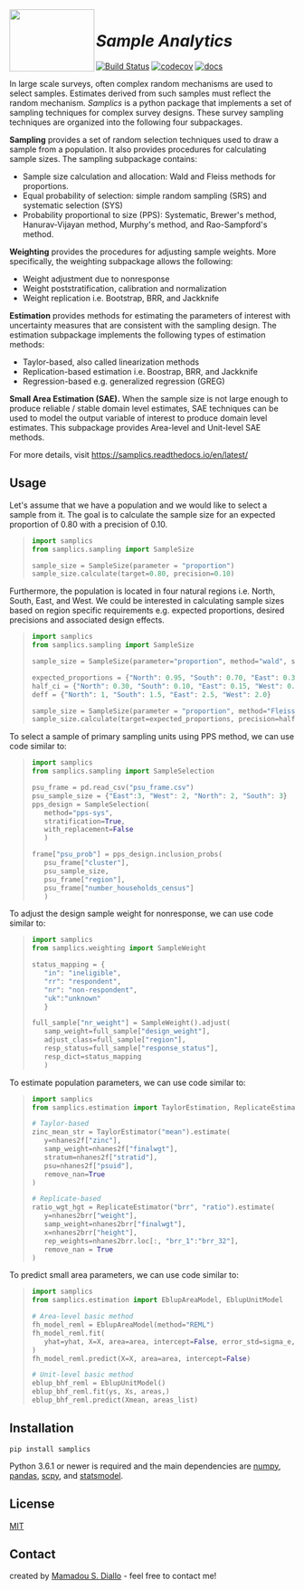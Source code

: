 <img src="./img/samplics_logo3.png" width="150" height="110" align="left" />

# _Sample Analytics_

[![Build Status](https://travis-ci.com/survey-methods/samplics.svg?branch=master)](https://travis-ci.com/survey-methods/samplics/branches)
[![codecov](https://codecov.io/gh/survey-methods/samplics/branch/master/graph/badge.svg)](https://codecov.io/gh/survey-methods/samplics)
[![docs](https://readthedocs.org/projects/samplics/badge/?version=latest)](https://samplics.readthedocs.io/en/latest/?badge=latest)

In large scale surveys, often complex random mechanisms are used to select
samples. Estimates derived from such samples must reflect the random
mechanism. _Samplics_ is a python package that implements a set of
sampling techniques for complex survey designs. These survey sampling techniques are organized into the following four subpackages.

**Sampling** provides a set of random selection techniques used to draw a sample from a population. It also provides procedures for calculating sample sizes. The sampling subpackage contains:

- Sample size calculation and allocation: Wald and Fleiss methods for proportions.
- Equal probability of selection: simple random sampling (SRS) and systematic selection (SYS)
- Probability proportional to size (PPS): Systematic, Brewer's method, Hanurav-Vijayan method, Murphy's method, and Rao-Sampford's method.

**Weighting** provides the procedures for adjusting sample weights. More specifically, the weighting subpackage allows the following:

- Weight adjustment due to nonresponse
- Weight poststratification, calibration and normalization
- Weight replication i.e. Bootstrap, BRR, and Jackknife

**Estimation** provides methods for estimating the parameters of interest with uncertainty measures that are consistent with the sampling design. The estimation subpackage implements the following types of estimation methods:

- Taylor-based, also called linearization methods
- Replication-based estimation i.e. Boostrap, BRR, and Jackknife
- Regression-based e.g. generalized regression (GREG)

**Small Area Estimation (SAE).** When the sample size is not large enough to produce reliable / stable domain level estimates, SAE techniques can be used to model the output variable of interest to produce domain level estimates. This subpackage provides Area-level and Unit-level SAE methods.

For more details, visit https://samplics.readthedocs.io/en/latest/

## Usage

Let's assume that we have a population and we would like to select a sample from it. The goal is to calculate the sample size for an expected proportion of 0.80 with a precision of 0.10.

> ```python
> import samplics
> from samplics.sampling import SampleSize
>
> sample_size = SampleSize(parameter = "proportion")
> sample_size.calculate(target=0.80, precision=0.10)
> ```

Furthermore, the population is located in four natural regions i.e. North, South, East, and West. We could be interested in calculating sample sizes based on region specific requirements e.g. expected proportions, desired precisions and associated design effects.

> ```python
> import samplics
> from samplics.sampling import SampleSize
>
> sample_size = SampleSize(parameter="proportion", method="wald", stratification=True)
>
> expected_proportions = {"North": 0.95, "South": 0.70, "East": 0.30, "West": 0.50}
> half_ci = {"North": 0.30, "South": 0.10, "East": 0.15, "West": 0.10}
> deff = {"North": 1, "South": 1.5, "East": 2.5, "West": 2.0}
>
> sample_size = SampleSize(parameter = "proportion", method="Fleiss", stratification=True)
> sample_size.calculate(target=expected_proportions, precision=half_ci, deff=deff)
> ```

To select a sample of primary sampling units using PPS method,
we can use code similar to:

> ```python
> import samplics
> from samplics.sampling import SampleSelection
>
> psu_frame = pd.read_csv("psu_frame.csv")
> psu_sample_size = {"East":3, "West": 2, "North": 2, "South": 3}
> pps_design = SampleSelection(
>    method="pps-sys",
>    stratification=True,
>    with_replacement=False
>    )
>
> frame["psu_prob"] = pps_design.inclusion_probs(
>    psu_frame["cluster"],
>    psu_sample_size,
>    psu_frame["region"],
>    psu_frame["number_households_census"]
>    )
> ```

To adjust the design sample weight for nonresponse,
we can use code similar to:

> ```python
> import samplics
> from samplics.weighting import SampleWeight
>
> status_mapping = {
>    "in": "ineligible",
>    "rr": "respondent",
>    "nr": "non-respondent",
>    "uk":"unknown"
>    }
>
> full_sample["nr_weight"] = SampleWeight().adjust(
>    samp_weight=full_sample["design_weight"],
>    adjust_class=full_sample["region"],
>    resp_status=full_sample["response_status"],
>    resp_dict=status_mapping
>    )
> ```

To estimate population parameters, we can use code similar to:

> ```python
> import samplics
> from samplics.estimation import TaylorEstimation, ReplicateEstimator
>
> # Taylor-based
> zinc_mean_str = TaylorEstimator("mean").estimate(
>    y=nhanes2f["zinc"],
>    samp_weight=nhanes2f["finalwgt"],
>    stratum=nhanes2f["stratid"],
>    psu=nhanes2f["psuid"],
>    remove_nan=True
> )
>
> # Replicate-based
> ratio_wgt_hgt = ReplicateEstimator("brr", "ratio").estimate(
>    y=nhanes2brr["weight"],
>    samp_weight=nhanes2brr["finalwgt"],
>    x=nhanes2brr["height"],
>    rep_weights=nhanes2brr.loc[:, "brr_1":"brr_32"],
>    remove_nan = True
> )
> ```

To predict small area parameters, we can use code similar to:

> ```python
> import samplics
> from samplics.estimation import EblupAreaModel, EblupUnitModel
>
> # Area-level basic method
> fh_model_reml = EblupAreaModel(method="REML")
> fh_model_reml.fit(
>    yhat=yhat, X=X, area=area, intercept=False, error_std=sigma_e, tol=1e-4,
> )
> fh_model_reml.predict(X=X, area=area, intercept=False)
>
> # Unit-level basic method
> eblup_bhf_reml = EblupUnitModel()
> eblup_bhf_reml.fit(ys, Xs, areas,)
> eblup_bhf_reml.predict(Xmean, areas_list)
> ```

## Installation

`pip install samplics`

Python 3.6.1 or newer is required and the main dependencies are [numpy](https://numpy.org), [pandas](https://pandas.pydata.org), [scpy](https://www.scipy.org), and [statsmodel](https://www.statsmodels.org/stable/index.html).

## License

[MIT](https://github.com/survey-methods/samplics/blob/master/license.txt)

## Contact

created by [Mamadou S. Diallo](https://twitter.com/MamadouSDiallo) - feel free to contact me!
